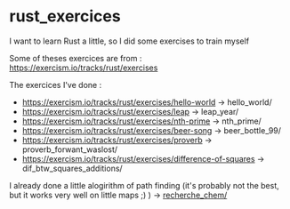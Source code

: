 # rust_exercices
I want to learn Rust a little, so I did some exercises to train myself

Some of theses exercices are from : https://exercism.io/tracks/rust/exercises

The exercices I've done :
  - https://exercism.io/tracks/rust/exercises/hello-world -> hello_world/
  - https://exercism.io/tracks/rust/exercises/leap -> leap_year/
  - https://exercism.io/tracks/rust/exercises/nth-prime -> nth_prime/
  - https://exercism.io/tracks/rust/exercises/beer-song -> beer_bottle_99/
  - https://exercism.io/tracks/rust/exercises/proverb -> proverb_forwant_waslost/
  - https://exercism.io/tracks/rust/exercises/difference-of-squares -> dif_btw_squares_additions/

I already done a little alogirithm of path finding (it's probably not the best, but it works very well on little maps ;) ) -> [recherche_chem/](https://github.com/nath54/rust_exercices/tree/master/recherche_chem)
